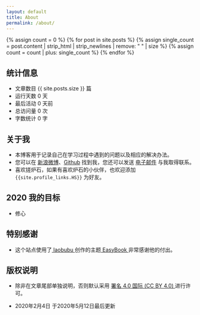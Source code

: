 ```yaml
---
layout: default
title: About
permalink: /about/
---
```


{% assign count = 0 %}
{% for post in site.posts %}
    {% assign single_count = post.content | strip_html | strip_newlines | remove: " " | size %}
    {% assign count = count | plus: single_count %}
{% endfor %}

## 统计信息

- 文章数目 <span class="color_ff0b5">{{ site.posts.size }}</span> 篇
- 运行天数 <span id="htmer_time" class="color_ff0b5">0</span> 天
- 最后活动 <span id="activity_time" data-year="{{ site.posts[0].date| slice: 0,4 }}" data-month="{{ site.posts[0].date| slice: 5,2 }}" data-day="{{ site.posts[0].date| slice: 8,2 }}" class="color_ff0b5">0</span> 天前
- 总访问量 <span id="busuanzi_value_site_pv" class="color_ff0b5">0</span> 次
- 字数统计 <span class="color_ff0b5" id="words">0</span> 字

## 关于我

- 本博客用于记录自己在学习过程中遇到的问题以及相应的解决办法。
- 您可以在 <a href="{{site.profile_links.Weibo}}" target="_blank" class='high-a'>新浪微博<i class="icon-link1"></i></a>、<a href="{{site.profile_links.GitHub}}" target="_blank" class='high-a'>Github<i class="icon-link1"></i></a> 找到我，您还可以发送 <a href='{{site.profile_links.Email}}' target='_blank' class='high-a'>电子邮件<i class="icon-link1"></i></a> 与我取得联系。
- 喜欢搓炉石，如果有喜欢炉石的小伙伴，也欢迎添加 `{{site.profile_links.HS}}` 为好友。


## 2020 我的目标

- 修心

## 特别感谢

- 这个站点使用了<a href="http://laobubu.net" target="_blank" class='high-a'> laobubu<i class="icon-link1"></i> </a>创作的主题<a href="https://github.com/laobubu/jekyll-theme-EasyBook" target="_blank" class='high-a'> EasyBook<i class="icon-link1"></i> </a>非常感谢他的付出。

## 版权说明

- 除非在文章尾部单独说明，否则默认采用 <a href="https://creativecommons.org/licenses/by/4.0/deed.zh" target="_blank" class='high-a'>署名 4.0 国际 (CC BY 4.0) </a>进行许可。
 
- 2020年2月4日 于2020年5月12日最后更新

<script type="text/javascript">
    window.onload=function(){
        // setTime()
        setATime(2020, 2-1, 1, "htmer_time")

        var activity_date_item = document.getElementById("activity_time")
        var year = activity_date_item.getAttribute("data-year")
        var month = activity_date_item.getAttribute("data-month")
        var day = activity_date_item.getAttribute("data-day")
        
        setATime(year, month-1, day, "activity_time")
    }
        //数字自增到某一值动画参数（目标元素,自定义配置）
    function NumAutoPlusAnimation(targetEle, options) {

        /*可以自己改造下传入的参数，按照自己的需求和喜好封装该函数*/
        //不传配置就把它绑定在相应html元素的data-xxxx属性上吧
        options = options || {};

        var $this = document.getElementById(targetEle),
            time = options.time || $this.data('time'), //总时间--毫秒为单位
            finalNum = options.num || $this.data('value'), //要显示的真实数值
            regulator = options.regulator || 100, //调速器，改变regulator的数值可以调节数字改变的速度

            step = finalNum / (time / regulator),/*每30ms增加的数值--*/
            count = 0, //计数器
            initial = 0;

        var timer = setInterval(function() {

            count = count + step;

            if(count >= finalNum) {
                clearInterval(timer);
                count = finalNum;
            }
            //t未发生改变的话就直接返回
            //避免调用text函数，提高DOM性能
            var t = Math.floor(count);
            if(t == initial) return;

            initial = t;

            $this.innerHTML = initial;
        }, 30);
    }
    var count = {{ count }} - {{ count }}*0.12
    NumAutoPlusAnimation("words", {
        time: 1800,
        num: count,
        regulator: 50
    })
</script>
